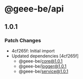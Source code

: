 # @geee-be/api

## 1.0.1

### Patch Changes

- 4cf265f: Initial import
- Updated dependencies [4cf265f]
  - @geee-be/core@1.0.1
  - @geee-be/logger@1.0.1
  - @geee-be/service@1.0.1
